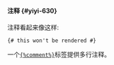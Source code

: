 #### 注释 {#yiyi-630}

注释看起来像这样:

```
{# this won't be rendered #}
```

一个[`{%comment%}`](http://usyiyi.cn/documents/Django_111/ref/templates/builtins.html#std:templatetag-comment)标签提供多行注释。

